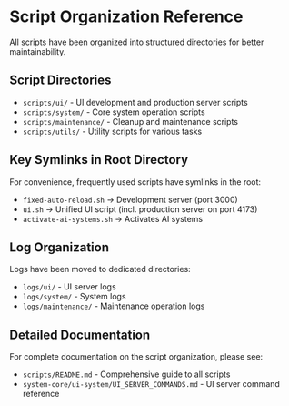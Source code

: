 # Script Organization Reference

All scripts have been organized into structured directories for better maintainability.

## Script Directories

- `scripts/ui/` - UI development and production server scripts
- `scripts/system/` - Core system operation scripts
- `scripts/maintenance/` - Cleanup and maintenance scripts
- `scripts/utils/` - Utility scripts for various tasks

## Key Symlinks in Root Directory

For convenience, frequently used scripts have symlinks in the root:

- `fixed-auto-reload.sh` → Development server (port 3000)
- `ui.sh` → Unified UI script (incl. production server on port 4173)
- `activate-ai-systems.sh` → Activates AI systems

## Log Organization

Logs have been moved to dedicated directories:

- `logs/ui/` - UI server logs
- `logs/system/` - System logs
- `logs/maintenance/` - Maintenance operation logs

## Detailed Documentation

For complete documentation on the script organization, please see:
- `scripts/README.md` - Comprehensive guide to all scripts
- `system-core/ui-system/UI_SERVER_COMMANDS.md` - UI server command reference

